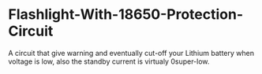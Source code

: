 # Flashlight-With-18650-Protection-Circuit
A circuit that give warning and eventually cut-off your Lithium battery when voltage is low, also the standby current is virtualy 0super-low.
